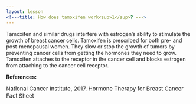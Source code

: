 ```yaml
---
layout: lesson
<!---title: How does tamoxifen work<sup>1</sup>? --->
---
```


Tamoxifen and similar drugs interfere with estrogen’s ability to stimulate the growth of breast cancer cells. Tamoxifen is prescribed for both pre- and post-menopausal women. They slow or stop the growth of tumors by preventing cancer cells from getting the hormones they need to grow. Tamoxifen attaches to the receptor in the cancer cell and blocks estrogen from attaching to the cancer cell receptor.

**References:**

<span style="font-size:15px;">National Cancer Institute, 2017. Hormone Therapy for Breast Cancer Fact Sheet</span>

